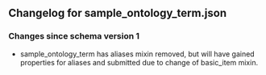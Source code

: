 ## Changelog for sample_ontology_term.json

### Changes since schema version 1

* sample_ontology_term has aliases mixin removed, but will have gained properties for aliases and submitted due to change of basic_item mixin.
